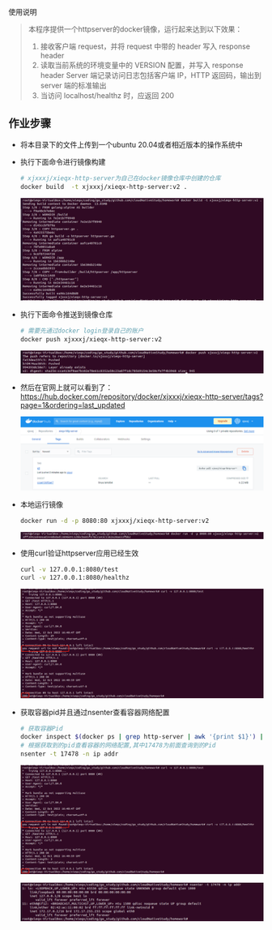 使用说明

> 本程序提供一个httpserver的docker镜像，运行起来达到以下效果：
>
> 1. 接收客户端 request，并将 request 中带的 header 写入 response header
> 2. 读取当前系统的环境变量中的 VERSION 配置，并写入 response header Server 端记录访问日志包括客户端 IP，HTTP 返回码，输出到 server 端的标准输出
> 3. 当访问 localhost/healthz 时，应返回 200

## 作业步骤

- 将本目录下的文件上传到一个ubuntu 20.04或者相近版本的操作系统中

- 执行下面命令进行镜像构建

  ```sh
  # xjxxxj/xieqx-http-server为自己在docker镜像仓库中创建的仓库
  docker build  -t xjxxxj/xieqx-http-server:v2 .
  ```

  ![1665593077604](https://github.com/xjxxxj/cloudNativeStudy/blob/master/homework/code/src/lesson_3/readme.assets/1665593077604.png?raw=true)

- 执行下面命令推送到镜像仓库

  ```sh
  # 需要先通过docker login登录自己的账户
  docker push xjxxxj/xieqx-http-server:v2
  ```

  ![1665593242744.png](https://github.com/xjxxxj/cloudNativeStudy/blob/master/homework/code/src/lesson_3/readme.assets/1665593242744.png?raw=true)

- 然后在官网上就可以看到了：https://hub.docker.com/repository/docker/xjxxxj/xieqx-http-server/tags?page=1&ordering=last_updated

  ![1665593291071](https://github.com/xjxxxj/cloudNativeStudy/blob/master/homework/code/src/lesson_3/readme.assets/1665593291071.png?raw=true)

- 本地运行镜像

  ```sh
  docker run -d -p 8080:80 xjxxxj/xieqx-http-server:v2
  ```

  ![1665593399770](https://github.com/xjxxxj/cloudNativeStudy/blob/master/homework/code/src/lesson_3/readme.assets/1665593399770.png?raw=true)

- 使用curl验证httpserver应用已经生效

  ```sh
  curl -v 127.0.0.1:8080/test
  curl -v 127.0.0.1:8080/healthz
  ```

  ![1665593549271](https://github.com/xjxxxj/cloudNativeStudy/blob/master/homework/code/src/lesson_3/readme.assets/1665593549271.png?raw=true)

- 获取容器pid并且通过nsenter查看容器网络配置

  ```sh
  # 获取容器Pid
  docker inspect $(docker ps | grep http-server | awk '{print $1}') | grep Pid
  # 根据获取到的pid查看容器的网络配置,其中17478为前面查询到的Pid
  nsenter -t 17478 -n ip addr
  ```

  ![1665594498727](https://github.com/xjxxxj/cloudNativeStudy/blob/master/homework/code/src/lesson_3/readme.assets/1665593549271.png?raw=true)

  ![1665594528359](https://github.com/xjxxxj/cloudNativeStudy/blob/master/homework/code/src/lesson_3/readme.assets/1665594528359.png?raw=true)